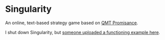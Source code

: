 # Singularity

An online, text-based strategy game based on [QMT Promisance](http://www.qmtpro.com/).

I shut down Singularity, but [someone uploaded a functioning example here](http://prom.ezgamezone.com/).
